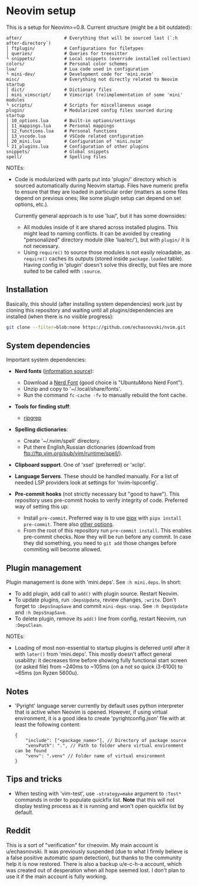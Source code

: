 # Neovim setup

This is a setup for Neovim>=0.8. Current structure (might be a bit outdated):

```
after/                # Everything that will be sourced last (`:h after-directory`)
│ ftplugin/           # Configurations for filetypes
│ queries/            # Queries for treesitter
└ snippets/           # Local snippets (override installed collection)
colors/               # Personal color schemes
lua/                  # Lua code used in configuration
└ mini-dev/           # Development code for 'mini.nvim'
misc/                 # Everything not directly related to Neovim startup
│ dict/               # Dictionary files
│ mini_vimscript/     # Vimscript (re)implementation of some 'mini' modules
└ scripts/            # Scripts for miscellaneous usage
plugin/               # Modularized config files sourced during startup
│ 10_options.lua      # Built-in options/settings
│ 11_mappings.lua     # Personal mappings
│ 12_functions.lua    # Personal functions
│ 13_vscode.lua       # VSCode related configuration
│ 20_mini.lua         # Configuration of 'mini.nvim'
└ 21_plugins.lua      # Configuration of other plugins
snippets/             # Global snippets
spell/                # Spelling files
```

NOTEs:
- Code is modularized with parts put into 'plugin/' directory which is sourced automatically during Neovim startup. Files have numeric prefix to ensure that they are loaded in particular order (matters as some files depend on previous ones; like some plugin setup can depend on set options, etc.).

  Currently general approach is to use 'lua/', but it has some downsides:
    - All modules inside of it are shared across installed plugins. This might lead to naming conflicts. It can be avoided by creating "personalized" directory module (like 'lua/ec/'), but with `plugin/` it is not necessary.
    - Using `require()` to source those modules is not easily reloadable, as `require()` caches its outputs (stored inside `package.loaded` table).
      Having config in 'plugin' doesn't solve this directly, but files are more suited to be called with `:source`.

## Installation

Basically, this should (after installing system dependencies) work just by cloning this repository and waiting until all plugins/dependencies are installed (when there is no visible progress):

```bash
git clone --filter=blob:none https://github.com/echasnovski/nvim.git
```

## System dependencies

Important system dependencies:

- **Nerd fonts** ([information source](https://gist.github.com/matthewjberger/7dd7e079f282f8138a9dc3b045ebefa0)):
    - Download a [Nerd Font](https://www.nerdfonts.com/) (good choice is "UbuntuMono Nerd Font").
    - Unzip and copy to '~/.local/share/fonts'.
    - Run the command `fc-cache -fv` to manually rebuild the font cache.

- **Tools for finding stuff**:
    - [ripgrep](https://github.com/BurntSushi/ripgrep#installation)

- **Spelling dictionaries**:
    - Create '~/.nvim/spell' directory.
    - Put there English,Russian dictionaries (download from ftp://ftp.vim.org/pub/vim/runtime/spell/).

- **Clipboard support**. One of 'xsel' (preferred) or 'xclip'.

- **Language Servers**. These should be handled manually. For a list of needed LSP providers look at settings for 'nvim-lspconfig'.

- **Pre-commit hooks** (not strictly necessary but "good to have"). This repository uses pre-commit hooks to verify integrity of code. Preferred way of setting this up:
    - Install `pre-commit`. Preferred way is to use [pipx](https://github.com/pypa/pipx) with `pipx install pre-commit`. There also [other options](https://pre-commit.com/#install).
    - From the root of this repository run `pre-commit install`. This enables pre-commit checks. Now they will be run before any commit. In case they did something, you need to `git add` those changes before commiting will become allowed.

## Plugin management

Plugin management is done with 'mini.deps'. See `:h mini.deps`. In short:

- To add plugin, add call to `add()` with plugin source. Restart Neovim.
- To update plugins, run `:DepsUpdate`, review changes, `:write`. Don't forget to `:DepsSnapSave` and commit `mini-deps-snap`. See `:h DepsUpdate` and `:h DepsSnapSave`.
- To delete plugin, remove its `add()` line from config, restart Neovim, run `:DepsClean`.

NOTEs:
- Loading of most non-essential to startup plugins is deferred until after it with `later()` from 'mini.deps'. This mostly doesn't affect general usability: it decreases time before showing fully functional start screen (or asked file) from \~240ms to \~105ms (on a not so quick i3-6100) to \~65ms (on Ryzen 5600u).

## Notes

- 'Pyright' language server currently by default uses python interpreter that is active when Neovim is opened. However, if using virtual environment, it is a good idea to create 'pyrightconfig.json' file with at least the following content:
    ```
    {
        "include": ["<package_name>"], // Directory of package source
        "venvPath": ".", // Path to folder where virtual environment can be found
        "venv": ".venv" // Folder name of virtual environment
    }
    ```

## Tips and tricks

- When testing with 'vim-test', use `-strategy=make` argument to `:Test*` commands in order to populate quickfix list. **Note** that this will not display testing process as it is running and won't open quickfix list by default.

## Reddit

This is a sort of "verification" for r/neovim. My main account is u/echasnovski. It was previously suspended (due to what I firmly believe is a false positive automatic spam detection), but thanks to the community help it is now restored. There is also a backup u/e-c-h-a account, which was created out of desperation when all hope seemed lost. I don't plan to use it if the main account is fully working.
